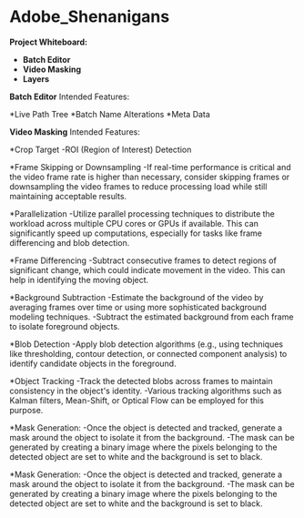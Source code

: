 # Adobe_Shenanigans
**Project Whiteboard:**

- **Batch Editor**
- **Video Masking**
- **Layers**


**Batch Editor**
Intended Features:

*Live Path Tree
*Batch Name Alterations
*Meta Data

**Video Masking**
Intended Features:

*Crop Target
  -ROI (Region of Interest) Detection
  
*Frame Skipping or Downsampling
  -If real-time performance is critical and the video frame rate is higher than necessary, consider skipping frames or downsampling the video frames to reduce processing load while still maintaining acceptable results.
  
*Parallelization
  -Utilize parallel processing techniques to distribute the workload across multiple CPU cores or GPUs if available. This can significantly speed up computations, especially for tasks like frame differencing and blob detection.

  
*Frame Differencing
  -Subtract consecutive frames to detect regions of significant change, which could indicate movement in the video. This can help in identifying the moving object.

*Background Subtraction
  -Estimate the background of the video by averaging frames over time or using more sophisticated background modeling techniques.
  -Subtract the estimated background from each frame to isolate foreground objects.

*Blob Detection
  -Apply blob detection algorithms (e.g., using techniques like thresholding, contour detection, or connected component analysis) to identify candidate objects in the foreground.

*Object Tracking
  -Track the detected blobs across frames to maintain consistency in the object's identity.
  -Various tracking algorithms such as Kalman filters, Mean-Shift, or Optical Flow can be employed for this purpose.

*Mask Generation:
  -Once the object is detected and tracked, generate a mask around the object to isolate it from the background.
  -The mask can be generated by creating a binary image where the pixels belonging to the detected object are set to white and the background is set to black.

*Mask Generation:
  -Once the object is detected and tracked, generate a mask around the object to isolate it from the background.
  -The mask can be generated by creating a binary image where the pixels belonging to the detected object are set to white and the background is set to black.
